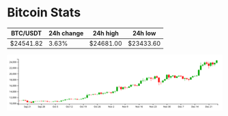 # Bitcoin Stats

BTC/USDT|24h change|24h high|24h low|
|---|---|---|---|
|$24541.82|3.63%|$24681.00|$23433.60|

<img src="./chart.svg">

